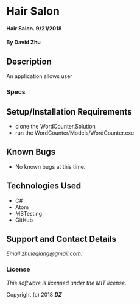 # Hair Salon  

#### Hair Salon. 9/21/2018

#### By **David Zhu**

## Description

An application allows user 

### Specs


## Setup/Installation Requirements
* clone the WordCounter.Solution
* run the WordCounter/Models/WordCounter.exe

## Known Bugs
* No known bugs at this time.

## Technologies Used
* C#
* Atom
* MSTesting
* GitHub


## Support and Contact Details

_Email zhuleqiang@gmail.com._

### License

*This software is licensed under the MIT license.*

Copyright (c) 2018 **_DZ_**
